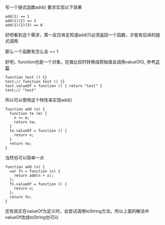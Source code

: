 写一个链式函数add() 要求实现以下效果
```
add(1) == 1
add(1)(2) == 3
add(1)(2)(3) == 6
```

好吧看到这个需求，第一反应肯定知道add(1)必须返回一个函数，才能有后续的链式调用

那么一个函数有怎么会 == 1

好吧，function也是一个对象，在做比较时转换成原始值会调用valueOf(), 参考[这篇](http://renjm.com/blog/25)

```
function test () {}
test;// function test () {}
test.valueOf = function () { return "test" }
test;// "test"
```
所以可以使用这个特性来实现add()

```
function add (n) {
  function te (m) {
    n += m;
    return te;
  }
  te.valueOf = function () {
    return n;
  }
  return te;
}
```
当然也可以简单一点
```
function add (n) {
  var fn = function (x) {
    return add(n + x);
  };
  fn.valueOf = function () {
    return n;
  };
  return fn;
}
```

还有其实在valueOf为定义时，会尝试调用toString方法，所以上面的解法中valueOf改成toString也可以


